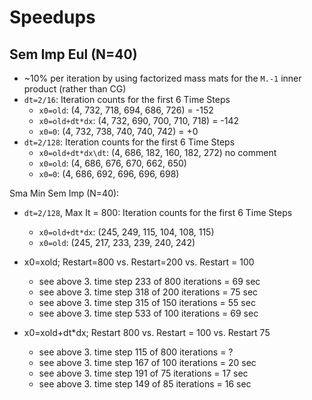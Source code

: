 Speedups
========

Sem Imp Eul (N=40)
------------------
 * ~10% per iteration by using factorized mass mats for the `M.-1` inner product (rather than CG)
 * `dt=2/16`: Iteration counts for the first 6 Time Steps
   * `x0=old`: 			(4, 732, 718, 694, 686, 726) = -152
   * `x0=old+dt*dx`: 	(4, 732, 690, 700, 710, 718) = -142
   * `x0=0`: 			(4, 732, 738, 740, 740, 742) = +0
 * `dt=2/128`: Iteration counts for the first 6 Time Steps
   * `x0=old+dt*dx\dt`:	(4, 686, 182, 160, 182, 272) no comment
   * `x0=old`: 			(4, 686, 676, 670, 662, 650)
   * `x0=0`: 			(4, 686, 692, 696, 696, 698)

Sma Min Sem Imp (N=40):
 * `dt=2/128`, Max It = 800: Iteration counts for the first 6 Time Steps
   * `x0=old+dt*dx`: 	(245, 249, 115, 104, 108, 115) 
   * `x0=old`: 			(245, 217, 233, 239, 240, 242) 

 * x0=xold; Restart=800 vs. Restart=200 vs. Restart = 100
   * see above 3. time step 233 of 800 iterations = 69 sec
   * see above 3. time step 318 of 200 iterations = 75 sec
   * see above 3. time step 315 of 150 iterations = 55 sec
   * see above 3. time step 533 of 100 iterations = 69 sec

 * x0=xold+dt*dx; Restart 800 vs. Restart = 100 vs. Restart 75
   * see above 3. time step 115 of 800 iterations = ?
   * see above 3. time step 167 of 100 iterations = 20 sec
   * see above 3. time step 191 of 75 iterations = 17 sec
   * see above 3. time step 149 of 85 iterations = 16 sec


